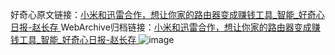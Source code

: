 好奇心原文链接：[小米和迅雷合作，想让你家的路由器变成赚钱工具_智能_好奇心日报-赵长存 ](https://www.qdaily.com/articles/11340.html)
WebArchive归档链接：[小米和迅雷合作，想让你家的路由器变成赚钱工具_智能_好奇心日报-赵长存 ](http://web.archive.org/web/20190623164317/https://www.qdaily.com/articles/11340.html)
![image](http://ww3.sinaimg.cn/large/007d5XDply1g3wgrqk0b8j30u02u47wh)